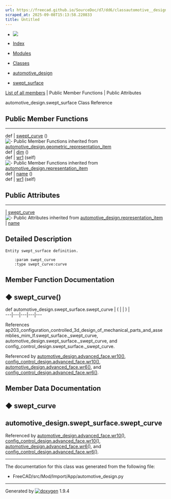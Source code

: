 ```yaml
---
url: https://freecad.github.io/SourceDoc/d7/dd6/classautomotive__design_1_1swept__surface.html
scraped_at: 2025-09-08T15:13:58.220833
title: Untitled
---
```


  * [ ![](https://www.freecad.org/svg/logo-freecad.svg) ](https://freecadweb.org "FreeCAD")
  * [Index](../../index.html "Index")
  * [Modules](../../modules.html "Modules list")
  * [Classes](../../annotated.html "Annotated list")

  * [automotive_design](../../d4/ddf/namespaceautomotive__design.html)
  * [swept_surface](../../d7/dd6/classautomotive__design_1_1swept__surface.html)

[List of all members](../../dd/d3f/classautomotive__design_1_1swept__surface-members.html) | Public Member Functions | Public Attributes

automotive_design.swept_surface Class Reference

##  Public Member Functions  
  
---  
def | [swept_curve](../../d7/dd6/classautomotive__design_1_1swept__surface.html#a992e26ca09101f97ff3015fb40481017) ()  
![-](../../closed.png) Public Member Functions inherited from
[automotive_design.geometric_representation_item](../../de/d5e/classautomotive__design_1_1geometric__representation__item.html)  
def | [dim](../../de/d5e/classautomotive__design_1_1geometric__representation__item.html#aef245618450610e88788dcaea46ad742) ()  
def | [wr1](../../de/d5e/classautomotive__design_1_1geometric__representation__item.html#a9677d2be5fc5c7c8ccb6819380198bbc) (self)  
![-](../../closed.png) Public Member Functions inherited from
[automotive_design.representation_item](../../d3/d20/classautomotive__design_1_1representation__item.html)  
def | [name](../../d3/d20/classautomotive__design_1_1representation__item.html#a33b5812d92aa0d107b4fd4274c17b9d9) ()  
def | [wr1](../../d3/d20/classautomotive__design_1_1representation__item.html#af350c19fc5e5763d4991494a99d979ed) (self)  
  
##  Public Attributes  
  
---  
|
[swept_curve](../../d7/dd6/classautomotive__design_1_1swept__surface.html#a0f7c575efa95ce9c43baa65024d7160f)  
![-](../../closed.png) Public Attributes inherited from
[automotive_design.representation_item](../../d3/d20/classautomotive__design_1_1representation__item.html)  
|
[name](../../d3/d20/classautomotive__design_1_1representation__item.html#a3d48fe912053adaf5f187b606fa81c87)  
  
## Detailed Description

    
    
    Entity swept_surface definition.
    
        :param swept_curve
        :type swept_curve:curve

## Member Function Documentation

## ◆ swept_curve()

def automotive_design.swept_surface.swept_curve  | ( | | ) |   
---|---|---|---|---  
  
References
ap203_configuration_controlled_3d_design_of_mechanical_parts_and_assemblies_mim_lf.swept_surface._swept_curve,
automotive_design.swept_surface._swept_curve, and
config_control_design.swept_surface._swept_curve.

Referenced by
[automotive_design.advanced_face.wr10()](../../d1/d62/classautomotive__design_1_1advanced__face.html#aa08adf112660acfb17f4847e837bdf6d),
[config_control_design.advanced_face.wr10()](../../db/d65/classconfig__control__design_1_1advanced__face.html#a0118e22d47858317fa0dff7407854d05),
[automotive_design.advanced_face.wr6()](../../d1/d62/classautomotive__design_1_1advanced__face.html#ac086e0ff8446e94665dadf33064d24c8),
and
[config_control_design.advanced_face.wr6()](../../db/d65/classconfig__control__design_1_1advanced__face.html#a915743fb20126f8a0b1adccf202a429d).

## Member Data Documentation

## ◆ swept_curve

automotive_design.swept_surface.swept_curve  
---  
  
Referenced by
[automotive_design.advanced_face.wr10()](../../d1/d62/classautomotive__design_1_1advanced__face.html#aa08adf112660acfb17f4847e837bdf6d),
[config_control_design.advanced_face.wr10()](../../db/d65/classconfig__control__design_1_1advanced__face.html#a0118e22d47858317fa0dff7407854d05),
[automotive_design.advanced_face.wr6()](../../d1/d62/classautomotive__design_1_1advanced__face.html#ac086e0ff8446e94665dadf33064d24c8),
and
[config_control_design.advanced_face.wr6()](../../db/d65/classconfig__control__design_1_1advanced__face.html#a915743fb20126f8a0b1adccf202a429d).

* * *

The documentation for this class was generated from the following file:

  * FreeCAD/src/Mod/Import/App/automotive_design.py

* * *

Generated by
[![doxygen](../../doxygen.svg)](https://www.doxygen.org/index.html) 1.9.4


